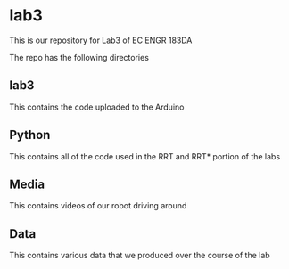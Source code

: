 # lab3
This is our repository for Lab3 of EC ENGR 183DA

The repo has the following directories
## lab3
This contains the code uploaded to the Arduino

## Python
This contains all of the code used in the RRT and RRT* portion of the labs

## Media
This contains videos of our robot driving around

## Data
This contains various data that we produced over the course of the lab
